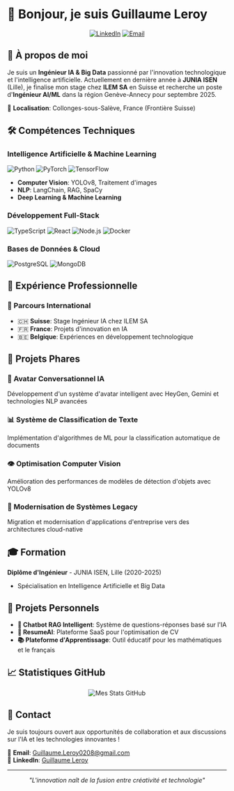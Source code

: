 # 👋 Bonjour, je suis Guillaume Leroy

<div align="center">
  
  [![LinkedIn](https://img.shields.io/badge/LinkedIn-0077B5?style=for-the-badge&logo=linkedin&logoColor=white)](https://www.linkedin.com/in/guillaume-leroy-isen/)
  [![Email](https://img.shields.io/badge/Email-D14836?style=for-the-badge&logo=gmail&logoColor=white)](mailto:Guillaume.Leroy0208@gmail.com)
  
</div>

## 🚀 À propos de moi

Je suis un **Ingénieur IA & Big Data** passionné par l'innovation technologique et l'intelligence artificielle. Actuellement en dernière année à **JUNIA ISEN** (Lille), je finalise mon stage chez **ILEM SA** en Suisse et recherche un poste d'**Ingénieur AI/ML** dans la région Genève-Annecy pour septembre 2025.

📍 **Localisation**: Collonges-sous-Salève, France (Frontière Suisse)

## 🛠️ Compétences Techniques

### Intelligence Artificielle & Machine Learning
![Python](https://img.shields.io/badge/Python-3776AB?style=for-the-badge&logo=python&logoColor=white)
![PyTorch](https://img.shields.io/badge/PyTorch-EE4C2C?style=for-the-badge&logo=pytorch&logoColor=white)
![TensorFlow](https://img.shields.io/badge/TensorFlow-FF6F00?style=for-the-badge&logo=tensorflow&logoColor=white)

- **Computer Vision**: YOLOv8, Traitement d'images
- **NLP**: LangChain, RAG, SpaCy
- **Deep Learning & Machine Learning**

### Développement Full-Stack
![TypeScript](https://img.shields.io/badge/TypeScript-007ACC?style=for-the-badge&logo=typescript&logoColor=white)
![React](https://img.shields.io/badge/React-20232A?style=for-the-badge&logo=react&logoColor=61DAFB)
![Node.js](https://img.shields.io/badge/Node.js-43853D?style=for-the-badge&logo=node.js&logoColor=white)
![Docker](https://img.shields.io/badge/Docker-2496ED?style=for-the-badge&logo=docker&logoColor=white)

### Bases de Données & Cloud
![PostgreSQL](https://img.shields.io/badge/PostgreSQL-316192?style=for-the-badge&logo=postgresql&logoColor=white)
![MongoDB](https://img.shields.io/badge/MongoDB-4EA94B?style=for-the-badge&logo=mongodb&logoColor=white)

## 💼 Expérience Professionnelle

### 🏢 Parcours International
- 🇨🇭 **Suisse**: Stage Ingénieur IA chez ILEM SA
- 🇫🇷 **France**: Projets d'innovation en IA
- 🇧🇪 **Belgique**: Expériences en développement technologique

## 🎯 Projets Phares

### 🤖 Avatar Conversationnel IA
Développement d'un système d'avatar intelligent avec HeyGen, Gemini et technologies NLP avancées

### 📊 Système de Classification de Texte
Implémentation d'algorithmes de ML pour la classification automatique de documents

### 👁️ Optimisation Computer Vision
Amélioration des performances de modèles de détection d'objets avec YOLOv8

### 🔄 Modernisation de Systèmes Legacy
Migration et modernisation d'applications d'entreprise vers des architectures cloud-native

## 🎓 Formation

**Diplôme d'Ingénieur** - JUNIA ISEN, Lille (2020-2025)
- Spécialisation en Intelligence Artificielle et Big Data


## 🌟 Projets Personnels

- **🧠 Chatbot RAG Intelligent**: Système de questions-réponses basé sur l'IA
- **📄 ResumeAI**: Plateforme SaaS pour l'optimisation de CV
- **📚 Plateforme d'Apprentissage**: Outil éducatif pour les mathématiques et le français

## 📈 Statistiques GitHub

<div align="center">
  
![Mes Stats GitHub](https://github-readme-stats-sigma-five.vercel.app/api?username=Leroy-Guillaume&show_icons=true&theme=radical&count_private=true&include_all_commits=true)

</div>

## 🤝 Contact

Je suis toujours ouvert aux opportunités de collaboration et aux discussions sur l'IA et les technologies innovantes !

📧 **Email**: Guillaume.Leroy0208@gmail.com  
💼 **LinkedIn**: [Guillaume Leroy](https://www.linkedin.com/in/guillaume-leroy-isen/)

---

<div align="center">
  
  *"L'innovation naît de la fusion entre créativité et technologie"*
  
</div>